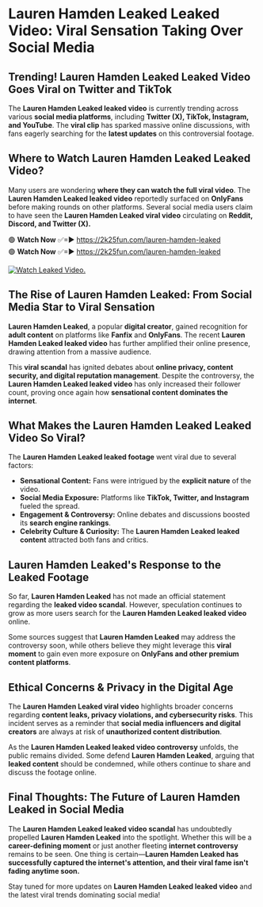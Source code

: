 # Lauren Hamden Leaked Leaked Video: Viral Sensation Taking Over Social Media

## **Trending! Lauren Hamden Leaked Leaked Video Goes Viral on Twitter and TikTok**
The **Lauren Hamden Leaked leaked video** is currently trending across various **social media platforms**, including **Twitter (X), TikTok, Instagram, and YouTube**. The **viral clip** has sparked massive online discussions, with fans eagerly searching for the **latest updates** on this controversial footage.

## **Where to Watch Lauren Hamden Leaked Leaked Video?**
Many users are wondering **where they can watch the full viral video**. The **Lauren Hamden Leaked leaked video** reportedly surfaced on **OnlyFans** before making rounds on other platforms. Several social media users claim to have seen the **Lauren Hamden Leaked viral video** circulating on **Reddit, Discord, and Twitter (X).**

🟢 **Watch Now** ✅=► https://2k25fun.com/lauren-hamden-leaked  
🟢 **Watch Now** ✅=► https://2k25fun.com/lauren-hamden-leaked  

[![Watch Leaked Video.](https://miro.medium.com/v2/resize:fit:828/format:webp/1*cilzJN44JGOrTw9NJCrNHA.gif "Watch Leaked Video")](https://2k25fun.com/lauren-hamden-leaked)

## **The Rise of Lauren Hamden Leaked: From Social Media Star to Viral Sensation**
**Lauren Hamden Leaked**, a popular **digital creator**, gained recognition for **adult content** on platforms like **Fanfix** and **OnlyFans**. The recent **Lauren Hamden Leaked leaked video** has further amplified their online presence, drawing attention from a massive audience.

This **viral scandal** has ignited debates about **online privacy, content security, and digital reputation management**. Despite the controversy, the **Lauren Hamden Leaked leaked video** has only increased their follower count, proving once again how **sensational content dominates the internet**.

## **What Makes the Lauren Hamden Leaked Leaked Video So Viral?**
The **Lauren Hamden Leaked leaked footage** went viral due to several factors:
- **Sensational Content:** Fans were intrigued by the **explicit nature** of the video.
- **Social Media Exposure:** Platforms like **TikTok, Twitter, and Instagram** fueled the spread.
- **Engagement & Controversy:** Online debates and discussions boosted its **search engine rankings**.
- **Celebrity Culture & Curiosity:** The **Lauren Hamden Leaked leaked content** attracted both fans and critics.

## **Lauren Hamden Leaked's Response to the Leaked Footage**
So far, **Lauren Hamden Leaked** has not made an official statement regarding the **leaked video scandal**. However, speculation continues to grow as more users search for the **Lauren Hamden Leaked leaked video** online.

Some sources suggest that **Lauren Hamden Leaked** may address the controversy soon, while others believe they might leverage this **viral moment** to gain even more exposure on **OnlyFans and other premium content platforms**.

## **Ethical Concerns & Privacy in the Digital Age**
The **Lauren Hamden Leaked viral video** highlights broader concerns regarding **content leaks, privacy violations, and cybersecurity risks**. This incident serves as a reminder that **social media influencers and digital creators** are always at risk of **unauthorized content distribution**.

As the **Lauren Hamden Leaked leaked video controversy** unfolds, the public remains divided. Some defend **Lauren Hamden Leaked**, arguing that **leaked content** should be condemned, while others continue to share and discuss the footage online.

## **Final Thoughts: The Future of Lauren Hamden Leaked in Social Media**
The **Lauren Hamden Leaked leaked video scandal** has undoubtedly propelled **Lauren Hamden Leaked** into the spotlight. Whether this will be a **career-defining moment** or just another fleeting **internet controversy** remains to be seen. One thing is certain—**Lauren Hamden Leaked has successfully captured the internet's attention, and their viral fame isn't fading anytime soon.**

Stay tuned for more updates on **Lauren Hamden Leaked leaked video** and the latest viral trends dominating social media!